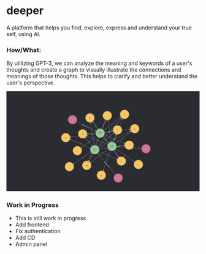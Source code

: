 # deeper
A platform that helps you find, explore, express and understand your true self, using AI.


### How/What:
By utilizing GPT-3, we can analyze the meaning and keywords of a user's thoughts and create a graph to visually illustrate the connections and meanings of those thoughts. This helps to clarify and better understand the user's perspective.

![alt text](./.github/img/example.png)

### Work in Progress
* This is still work in progress
* Add frontend
* Fix authentication
* Add CD
* Admin panel

